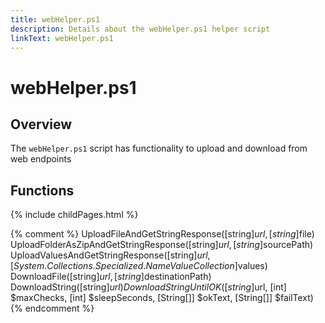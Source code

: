 ```yaml
---
title: webHelper.ps1
description: Details about the webHelper.ps1 helper script
linkText: webHelper.ps1
---
```


# webHelper.ps1

## Overview

The `webHelper.ps1` script has functionality to upload and download from web endpoints

## Functions

{% include childPages.html %}

{% comment %}
UploadFileAndGetStringResponse([string]$url, [string]$file)
UploadFolderAsZipAndGetStringResponse([string]$url, [string]$sourcePath)
UploadValuesAndGetStringResponse([string]$url, [System.Collections.Specialized.NameValueCollection]$values)
DownloadFile([string]$url, [string]$destinationPath)
DownloadString([string]$url)
DownloadStringUntilOK([string]$url, [int] $maxChecks, [int] $sleepSeconds, [String[]] $okText, [String[]] $failText)
{% endcomment %}
